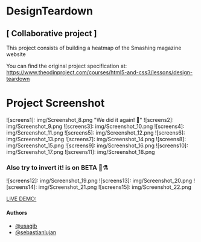 # DesignTeardown

## [ Collaborative project ]

This project consists of building a heatmap of the Smashing magazine website

You can find the original project specification at: https://www.theodinproject.com/courses/html5-and-css3/lessons/design-teardown

# Project Screenshot


![screens1]: img/Screenshot_8.png "We did it again! 🚀"
![screens2]: img/Screenshot_9.png 
![screens3]: img/Screenshot_10.png 
![screens4]: img/Screenshot_11.png 
![screens5]: img/Screenshot_12.png 
![screens6]: img/Screenshot_13.png 
![screens7]: img/Screenshot_14.png 
![screens8]: img/Screenshot_15.png 
![screens9]: img/Screenshot_16.png 
![screens10]: img/Screenshot_17.png 
![screens11]: img/Screenshot_18.png

### Also try to invert it! is on BETA 🔬⚗️
![screens12]: img/Screenshot_19.png 
![screens13]: img/Screenshot_20.png 
![screens14]: img/Screenshot_21.png 
![screens15]: img/Screenshot_22.png 

[ LIVE DEMO: ](https://usagib.github.io/heatmap ) 

#### Authors 
* [ @usagib ](https://github.com/Usagib)
* [ @sebastianlujan ](https://github.com/sebastianlujan)
